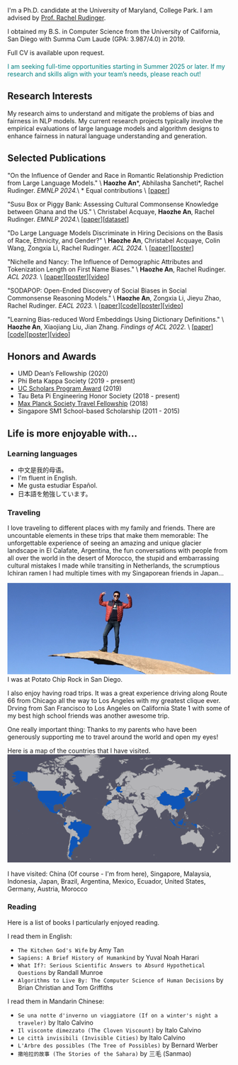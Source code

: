 I'm a Ph.D. candidate at the University of Maryland, College Park. I am advised by [Prof. Rachel Rudinger](https://rudinger.github.io/).

I obtained my B.S. in Computer Science from the University of California, San Diego with Summa Cum Laude (GPA: 3.987/4.0) in 2019.

Full CV is available upon request.

<span style="color: teal;">I am seeking full-time opportunities starting in Summer 2025 or later. If my research and skills align with your team’s needs, please reach out!</span>

## Research Interests
My research aims to understand and mitigate the problems of bias and fairness in NLP models. My current research projects typically involve the empirical evaluations of large language models and algorithm designs to enhance fairness in natural language understanding and generation.

## Selected Publications
"On the Influence of Gender and Race in Romantic Relationship Prediction from Large Language Models." \\
**Haozhe An**\*, Abhilasha Sancheti\*, Rachel Rudinger. *EMNLP 2024.*\\
\* Equal contributions \\
\[[paper](https://arxiv.org/abs/2410.03996)\]

"Susu Box or Piggy Bank: Assessing Cultural Commonsense Knowledge between Ghana and the US." \\
Christabel Acquaye, **Haozhe An**, Rachel Rudinger. *EMNLP 2024.*\\
\[[paper](https://arxiv.org/abs/2410.16451)\]\[[dataset](https://huggingface.co/datasets/Christabel/AMAMMERe)\]

"Do Large Language Models Discriminate in Hiring Decisions on the Basis of Race, Ethnicity, and Gender?" \\
**Haozhe An**, Christabel Acquaye, Colin Wang, Zongxia Li, Rachel Rudinger. *ACL 2024.* \\
\[[paper](https://aclanthology.org/2024.acl-short.37/)\]\[[poster](https://drive.google.com/file/d/1QDvdE5vQ9pvShw8jIRzpTXkrco5m4tOb/view?usp=sharing)\]

"Nichelle and Nancy: The Influence of Demographic Attributes and Tokenization Length on First Name Biases." \\
**Haozhe An**, Rachel Rudinger. *ACL 2023.* \\
\[[paper](https://aclanthology.org/2023.acl-short.34/)\]\[[poster](https://drive.google.com/file/d/11dLLqfwTk_N_39thmAp0H2bsnf745NIy/view?usp=sharing)\]\[[video](https://drive.google.com/file/d/10hw5qMo_enPoIoSFIDwUIxvyXOhRRbTV/view?usp=sharing)\]

"SODAPOP: Open-Ended Discovery of Social Biases in Social Commonsense Reasoning Models." \\
**Haozhe An**, Zongxia Li, Jieyu Zhao, Rachel Rudinger. *EACL 2023.* \\
\[[paper](https://aclanthology.org/2023.eacl-main.116/)\]\[[code](https://github.com/haozhe-an/SODAPOP)\]\[[poster](https://drive.google.com/file/d/1rcdoDCqgkd_7lP25qw5yXI3k6fuGCPUa/view?usp=sharing)\]\[[video](https://drive.google.com/file/d/1xVkJEOCWdr5hQIYe6Sv0ogYhQGKAzAmi/view?usp=sharing)\]

"Learning Bias-reduced Word Embeddings Using Dictionary Definitions." \\
**Haozhe An**, Xiaojiang Liu, Jian Zhang. *Findings of ACL 2022.* \\
\[[paper](https://aclanthology.org/2022.findings-acl.90/)\]\[[code](https://github.com/haozhe-an/dd-glove)\]\[[poster](https://drive.google.com/file/d/1Jdmo2gj0C9mCdUUNh94P7Tlrdo5Opom8/view?usp=sharing)\]\[[video](https://drive.google.com/file/d/1JfYskstFD0yNbji_aDAaxP8wUPb_o-5U/view?usp=sharing)\]


## Honors and Awards
- UMD Dean’s Fellowship (2020)
- Phi Beta Kappa Society (2019 - present)
- [UC Scholars Program Award](https://ugresearch.ucsd.edu/programs/all-urh-programs/uc-scholars/index.html) (2019)
- Tau Beta Pi Engineering Honor Society (2018 - present)
- [Max Planck Society Travel Fellowship](https://cmmrs2018.mpi-sws.org/) (2018)
- Singapore SM1 School-based Scholarship (2011 - 2015)

## Life is more enjoyable with...
### Learning languages
* 中文是我的母语。
* I'm fluent in English.
* Me gusta estudiar Español.
* 日本語を勉強しています。

### Traveling 
I love traveling to different places with my family and friends. There are uncountable elements in these trips that make them memorable: The unforgettable experience of seeing an amazing and unique glacier landscape in El Calafate, Argentina, the fun conversations with people from all over the world in the desert of Morocco, the stupid and embarrassing cultural mistakes I made while transiting in Netherlands, the scrumptious Ichiran ramen I had multiple times with my Singaporean friends in Japan... 

![potatochips](IMG_3446.jpg)
I was at Potato Chip Rock in San Diego.

I also enjoy having road trips. It was a great experience driving along Route 66 from Chicago all the way to Los Angeles with my greatest clique ever. Drving from San Francisco to Los Angeles on California State 1 with some of my best high school friends was another awesome trip.

One really important thing: Thanks to my parents who have been generously supporting me to travel around the world and open my eyes!

Here is a map of the countries that I have visited.
![map](amCharts.png)

I have visited:
China (Of course - I'm from here), Singapore, Malaysia, Indonesia, Japan, Brazil, Argentina, Mexico, Ecuador, United States, Germany, Austria, Morocco

### Reading
Here is a list of books I particularly enjoyed reading.

I read them in English:
- `The Kitchen God's Wife` by Amy Tan
- `Sapiens: A Brief History of Humankind` by Yuval Noah Harari 
- `What If?: Serious Scientific Answers to Absurd Hypothetical Questions` by Randall Munroe 
- `Algorithms to Live By: The Computer Science of Human Decisions` by Brian Christian and Tom Griffiths 


I read them in Mandarin Chinese:
- `Se una notte d'inverno un viaggiatore (If on a winter's night a traveler)` by Italo Calvino
- `Il visconte dimezzato (The Cloven Viscount)` by Italo Calvino
- `Le città invisibili (Invisible Cities)` by Italo Calvino
- `L'Arbre des possibles (The Tree of Possibles)` by Bernard Werber
- `撒哈拉的故事 (The Stories of the Sahara)` by 三毛 (Sanmao)

